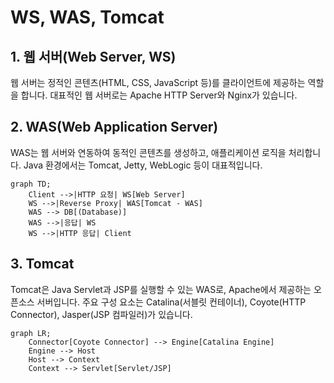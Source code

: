 # WS, WAS, Tomcat

## 1. 웹 서버(Web Server, WS)

웹 서버는 정적인 콘텐츠(HTML, CSS, JavaScript 등)를 클라이언트에 제공하는 역할을 합니다. 대표적인 웹 서버로는 Apache HTTP Server와 Nginx가 있습니다.

## 2. WAS(Web Application Server)

WAS는 웹 서버와 연동하여 동적인 콘텐츠를 생성하고, 애플리케이션 로직을 처리합니다. Java 환경에서는 Tomcat, Jetty, WebLogic 등이 대표적입니다.

```mermaid
graph TD;
    Client -->|HTTP 요청| WS[Web Server]
    WS -->|Reverse Proxy| WAS[Tomcat - WAS]
    WAS --> DB[(Database)]
    WAS -->|응답| WS
    WS -->|HTTP 응답| Client
```

## 3. Tomcat

Tomcat은 Java Servlet과 JSP를 실행할 수 있는 WAS로, Apache에서 제공하는 오픈소스 서버입니다. 주요 구성 요소는 Catalina(서블릿 컨테이너), Coyote(HTTP Connector), Jasper(JSP 컴파일러)가 있습니다.
```
graph LR;
    Connector[Coyote Connector] --> Engine[Catalina Engine]
    Engine --> Host
    Host --> Context
    Context --> Servlet[Servlet/JSP]

```